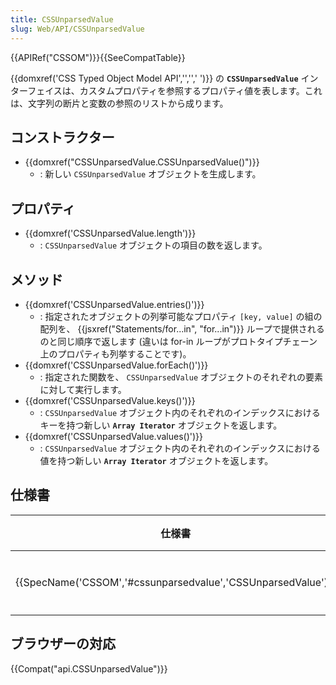 ```yaml
---
title: CSSUnparsedValue
slug: Web/API/CSSUnparsedValue
---
```


{{APIRef("CSSOM")}}{{SeeCompatTable}}

{{domxref('CSS Typed Object Model API','','',' ')}} の **`CSSUnparsedValue`** インターフェイスは、カスタムプロパティを参照するプロパティ値を表します。これは、文字列の断片と変数の参照のリストから成ります。

## コンストラクター

- {{domxref("CSSUnparsedValue.CSSUnparsedValue()")}}
  - : 新しい `CSSUnparsedValue` オブジェクトを生成します。

## プロパティ

- {{domxref('CSSUnparsedValue.length')}}
  - : `CSSUnparsedValue` オブジェクトの項目の数を返します。

## メソッド

- {{domxref('CSSUnparsedValue.entries()')}}
  - : 指定されたオブジェクトの列挙可能なプロパティ `[key, value]` の組の配列を、 {{jsxref("Statements/for...in", "for...in")}} ループで提供されるのと同じ順序で返します (違いは for-in ループがプロトタイプチェーン上のプロパティも列挙することです)。
- {{domxref('CSSUnparsedValue.forEach()')}}
  - : 指定された関数を、 `CSSUnparsedValue` オブジェクトのそれぞれの要素に対して実行します。
- {{domxref('CSSUnparsedValue.keys()')}}
  - : `CSSUnparsedValue` オブジェクト内のそれぞれのインデックスにおけるキーを持つ新しい **`Array Iterator`** オブジェクトを返します。
- {{domxref('CSSUnparsedValue.values()')}}
  - : `CSSUnparsedValue` オブジェクト内のそれぞれのインデックスにおける値を持つ新しい **`Array Iterator`** オブジェクトを返します。

## 仕様書

| 仕様書                                                                           | 状態                     | 備考     |
| -------------------------------------------------------------------------------- | ------------------------ | -------- |
| {{SpecName('CSSOM','#cssunparsedvalue','CSSUnparsedValue')}} | {{Spec2('CSSOM')}} | 初回定義 |

## ブラウザーの対応

{{Compat("api.CSSUnparsedValue")}}
